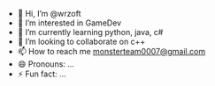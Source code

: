 - 👋 Hi, I’m @wrzoft
- 👀 I’m interested in GameDev
- 🌱 I’m currently learning python, java, c#
- 💞️ I’m looking to collaborate on c++
- 📫 How to reach me monsterteam0007@gmail.com 
- 😄 Pronouns: ...
- ⚡ Fun fact: ...

<!---
wrzoft/wrzoft is a ✨ special ✨ repository because its `README.md` (this file) appears on your GitHub profile.
You can click the Preview link to take a look at your changes.
--->
